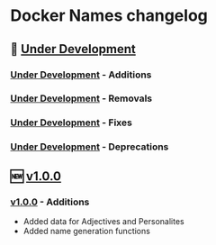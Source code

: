 # Docker Names changelog

## 🚧 [Under Development]

### [Under Development] - Additions

### [Under Development] - Removals

### [Under Development] - Fixes

### [Under Development] - Deprecations

## 🆕 [v1.0.0]

### [v1.0.0] - Additions

+ Added data for Adjectives and Personalites
+ Added name generation functions

<!-- Links -->
[Under Development]:https://github.com/rodolphocastro/DenoDockerNames/tree/
[v1.0.0]:https://github.com/rodolphocastro/DenoDockerNames/releaes/tag/v1.0.0